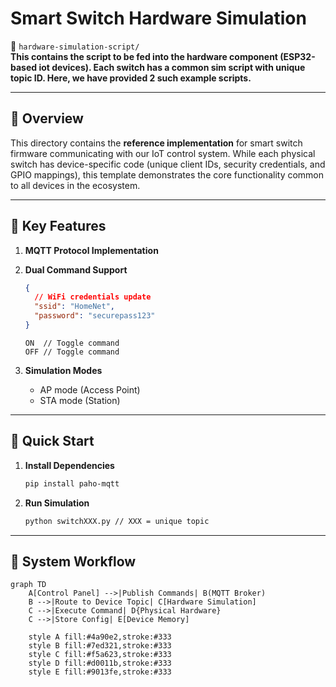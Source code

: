 # Smart Switch Hardware Simulation

📂 `hardware-simulation-script/`  
**This contains the script to be fed into the hardware component (ESP32-based iot devices). Each switch has a common sim script with unique topic ID. Here, we have provided 2 such example scripts.**

---

## 🧠 Overview
This directory contains the **reference implementation** for smart switch firmware communicating with our IoT control system. While each physical switch has device-specific code (unique client IDs, security credentials, and GPIO mappings), this template demonstrates the core functionality common to all devices in the ecosystem.

---

## 🔧 Key Features
1. **MQTT Protocol Implementation**

2. **Dual Command Support**
   ```json
   {
     // WiFi credentials update
     "ssid": "HomeNet",
     "password": "securepass123"
   }
   ```
   ```plaintext
   ON  // Toggle command
   OFF // Toggle command
   ```

3. **Simulation Modes**
   - AP mode (Access Point)
   - STA mode (Station)

--- 

## 🚀 Quick Start
1. **Install Dependencies**
   ```bash
   pip install paho-mqtt
   ```

2. **Run Simulation**
   ```bash
   python switchXXX.py // XXX = unique topic
   ```


---

## 🔄 System Workflow
```mermaid
graph TD
    A[Control Panel] -->|Publish Commands| B(MQTT Broker)
    B -->|Route to Device Topic| C[Hardware Simulation]
    C -->|Execute Command| D{Physical Hardware}
    C -->|Store Config| E[Device Memory]
    
    style A fill:#4a90e2,stroke:#333
    style B fill:#7ed321,stroke:#333
    style C fill:#f5a623,stroke:#333
    style D fill:#d0011b,stroke:#333
    style E fill:#9013fe,stroke:#333
